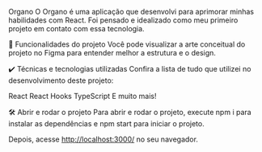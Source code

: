 Organo
O Organo é uma aplicação que desenvolvi para aprimorar minhas habilidades com React. Foi pensado e idealizado como meu primeiro projeto em contato com essa tecnologia.

🔨 Funcionalidades do projeto
Você pode visualizar a arte conceitual do projeto no Figma para entender melhor a estrutura e o design.

✔️ Técnicas e tecnologias utilizadas
Confira a lista de tudo que utilizei no desenvolvimento deste projeto:

React
React Hooks
TypeScript
E muito mais!

🛠️ Abrir e rodar o projeto
Para abrir e rodar o projeto, execute npm i para instalar as dependências e npm start para iniciar o projeto.

Depois, acesse <a href="http://localhost:3000/">http://localhost:3000/</a> no seu navegador.





